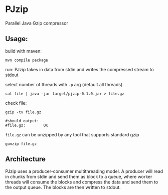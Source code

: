 # PJzip
Parallel Java Gzip compressor

## Usage:
build with maven:
```
mvn compile package
```

run:
PJzip takes in data from stdin and writes the compressed stream to stdout

select number of threads with `-p` arg (default all threads)
```
cat file | java -jar target/pjzip-0.1.0.jar > file.gz
```

check file:
```
gzip -tv file.gz

#should output:
#file.gz:        OK
```

`file.gz` can be unzipped by any tool that supports standard gzip
```
gunzip file.gz
```

## Architecture
PJzip uses a producer-consumer multithreading model. A producer will read in chunks from stdin and send them as block to a queue, where worker threads will consume the blocks and compress the data and send them to the output queue. The blocks are then written to stdout.